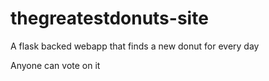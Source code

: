 # thegreatestdonuts-site

A flask backed webapp that finds a new donut for every day

Anyone can vote on it
